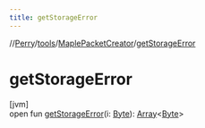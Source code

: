 ```yaml
---
title: getStorageError
---
```

//[Perry](../../../index.html)/[tools](../index.html)/[MaplePacketCreator](index.html)/[getStorageError](get-storage-error.html)



# getStorageError



[jvm]\
open fun [getStorageError](get-storage-error.html)(i: [Byte](https://kotlinlang.org/api/latest/jvm/stdlib/kotlin/-byte/index.html)): [Array](https://kotlinlang.org/api/latest/jvm/stdlib/kotlin/-array/index.html)<[Byte](https://kotlinlang.org/api/latest/jvm/stdlib/kotlin/-byte/index.html)>




